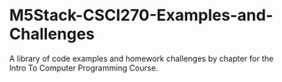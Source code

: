 # M5Stack-CSCI270-Examples-and-Challenges
A library of code examples and homework challenges by chapter for the Intro To Computer Programming Course.
